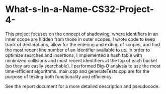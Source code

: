 # What-s-In-a-Name-CS32-Project-4-
This project focuses on the concept of shadowing, where identifiers in an inner scope are hidden from those in outer scopes. I wrote code to keep track of declarations, allow for the entering and exiting of scopes, and find the most recent line number of an identifier available to us. In order to optimize searches and insertions, I implemented a hash table with minimized collisions and most recent identifiers at the top of each bucket (so they are easily searchable). I performed Big-O analysis to use the most time-efficient algorithms. main.cpp and generateTests.cpp are for the purpose of testing both functionality and efficiency.

See the report document for a more detailed description and pseudocode.
